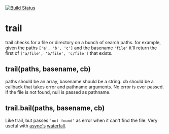 [![Build Status](https://secure.travis-ci.org/nathan7/trail.png?branch=master)](https://travis-ci.org/nathan7/trail)

# trail
trail checks for a file or directory on a bunch of search paths.
for example, given the paths ``['a', 'b', 'c']`` and the basename ``'file'`` it'll return the first of ``['a/file', 'b/file', 'c/file']`` that exists.

## trail(paths, basename, cb)
paths should be an array, basename should be a string.
cb should be a callback that takes error and pathname arguments.
No error is ever passed. If the file is not found, null is passed as pathname.

## trail.bail(paths, basename, cb)
Like trail, but passes ``'not found'`` as error when it can't find the file.
Very useful with [async's](https://github.com/caolan/async) [waterfall](https://github.com/caolan/async#waterfall).
